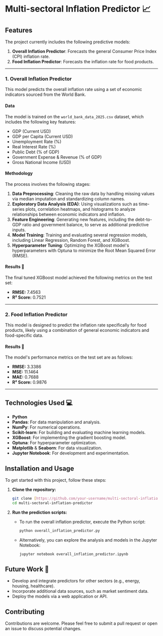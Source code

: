 
# Multi-sectoral Inflation Predictor 📈


## Features

The project currently includes the following predictive models:

1.  **Overall Inflation Predictor**: Forecasts the general Consumer Price Index (CPI) inflation rate.
2.  **Food Inflation Predictor**: Forecasts the inflation rate for food products.

---

### 1. Overall Inflation Predictor

This model predicts the overall inflation rate using a set of economic indicators sourced from the World Bank.

#### Data
The model is trained on the `world_bank_data_2025.csv` dataset, which includes the following key features:
* GDP (Current USD)
* GDP per Capita (Current USD)
* Unemployment Rate (%)
* Real Interest Rate (%)
* Public Debt (% of GDP)
* Government Expense & Revenue (% of GDP)
* Gross National Income (USD)

#### Methodology
The process involves the following stages:
1.  **Data Preprocessing**: Cleaning the raw data by handling missing values via median imputation and standardizing column names.
2.  **Exploratory Data Analysis (EDA)**: Using visualizations such as time-series plots, correlation heatmaps, and histograms to analyze relationships between economic indicators and inflation.
3.  **Feature Engineering**: Generating new features, including the debt-to-GDP ratio and government balance, to serve as additional predictive inputs.
4.  **Model Training**: Training and evaluating several regression models, including Linear Regression, Random Forest, and XGBoost.
5.  **Hyperparameter Tuning**: Optimizing the XGBoost model's hyperparameters with Optuna to minimize the Root Mean Squared Error (RMSE).

#### Results 🎯
The final tuned XGBoost model achieved the following metrics on the test set:
* **RMSE:** 7.4563
* **R² Score:** 0.7521

---

### 2. Food Inflation Predictor

This model is designed to predict the inflation rate specifically for food products, likely using a combination of general economic indicators and food-specific data.

#### Results 🎯
The model's performance metrics on the test set are as follows:
* **RMSE:** 3.3386
* **MSE:** 11.1464
* **MAE:** 0.7688
* **R² Score:** 0.9876

---

## Technologies Used 💻

* **Python**
* **Pandas**: For data manipulation and analysis.
* **NumPy**: For numerical operations.
* **Scikit-learn**: For building and evaluating machine learning models.
* **XGBoost**: For implementing the gradient boosting model.
* **Optuna**: For hyperparameter optimization.
* **Matplotlib** & **Seaborn**: For data visualization.
* **Jupyter Notebook**: For development and experimentation.

## Installation and Usage

To get started with this project, follow these steps:

1.  **Clone the repository:**
    ```bash
    git clone [https://github.com/your-username/multi-sectoral-inflation-predictor.git](https://github.com/your-username/multi-sectoral-inflation-predictor.git)
    cd multi-sectoral-inflation-predictor
    ```

2.  **Run the prediction scripts:**
    * To run the overall inflation predictor, execute the Python script:
        ```bash
        python overall_inflation_predictor.py
        ```
    * Alternatively, you can explore the analysis and models in the Jupyter Notebook:
        ```bash
        jupyter notebook overall_inflation_predictor.ipynb
        ```

## Future Work 🚀

* Develop and integrate predictors for other sectors (e.g., energy, housing, healthcare).
* Incorporate additional data sources, such as market sentiment data.
* Deploy the models via a web application or API.

## Contributing

Contributions are welcome. Please feel free to submit a pull request or open an issue to discuss potential changes.


